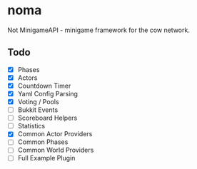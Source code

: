 # noma
Not MinigameAPI - minigame framework for the cow network.

## Todo

- [x] Phases
- [x] Actors
- [x] Countdown Timer
- [x] Yaml Config Parsing
- [x] Voting / Pools
- [ ] Bukkit Events
- [ ] Scoreboard Helpers
- [ ] Statistics
- [x] Common Actor Providers
- [ ] Common Phases
- [ ] Common World Providers
- [ ] Full Example Plugin

